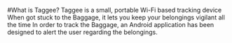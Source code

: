 #What is Taggee?
Taggee is a small, portable Wi-Fi based tracking device
When got stuck to the Baggage, it lets you keep your belongings vigilant all the time
In order to track the Baggage, an Android application has been designed to alert the user regarding the belongings.

#
